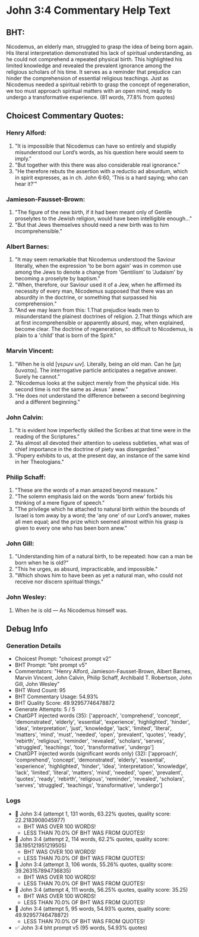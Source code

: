 # John 3:4 Commentary Help Text

## BHT:
Nicodemus, an elderly man, struggled to grasp the idea of being born again. His literal interpretation demonstrated his lack of spiritual understanding, as he could not comprehend a repeated physical birth. This highlighted his limited knowledge and revealed the prevalent ignorance among the religious scholars of his time. It serves as a reminder that prejudice can hinder the comprehension of essential religious teachings. Just as Nicodemus needed a spiritual rebirth to grasp the concept of regeneration, we too must approach spiritual matters with an open mind, ready to undergo a transformative experience. (81 words, 77.8% from quotes)

## Choicest Commentary Quotes:
### Henry Alford:
1. "It is impossible that Nicodemus can have so entirely and stupidly misunderstood our Lord’s words, as his question here would seem to imply."
2. "But together with this there was also considerable real ignorance."
3. "He therefore rebuts the assertion with a reductio ad absurdum, which in spirit expresses, as in ch. John 6:60, 'This is a hard saying; who can hear it?'"

### Jamieson-Fausset-Brown:
1. "The figure of the new birth, if it had been meant only of Gentile proselytes to the Jewish religion, would have been intelligible enough..." 
2. "But that Jews themselves should need a new birth was to him incomprehensible."

### Albert Barnes:
1. "It may seem remarkable that Nicodemus understood the Saviour literally, when the expression 'to be born again' was in common use among the Jews to denote a change from 'Gentilism' to 'Judaism' by becoming a proselyte by baptism."
2. "When, therefore, our Saviour used it of a Jew, when he affirmed its necessity of every man, Nicodemus supposed that there was an absurdity in the doctrine, or something that surpassed his comprehension."
3. "And we may learn from this: 1.That prejudice leads men to misunderstand the plainest doctrines of religion. 2.That things which are at first incomprehensible or apparently absurd, may, when explained, become clear. The doctrine of regeneration, so difficult to Nicodemus, is plain to a 'child' that is born of the Spirit."

### Marvin Vincent:
1. "When he is old [γερων ων]. Literally, being an old man. Can he [μη δυναται]. The interrogative particle anticipates a negative answer. Surely he cannot."
2. "Nicodemus looks at the subject merely from the physical side. His second time is not the same as Jesus ' anew."
3. "He does not understand the difference between a second beginning and a different beginning."

### John Calvin:
1. "It is evident how imperfectly skilled the Scribes at that time were in the reading of the Scriptures."
2. "As almost all devoted their attention to useless subtleties, what was of chief importance in the doctrine of piety was disregarded."
3. "Popery exhibits to us, at the present day, an instance of the same kind in her Theologians."

### Philip Schaff:
1. "These are the words of a man amazed beyond measure."
2. "The solemn emphasis laid on the words 'born anew' forbids his thinking of a mere figure of speech."
3. "The privilege which he attached to natural birth within the bounds of Israel is tom away by a word; the 'any one' of our Lord’s answer, makes all men equal; and the prize which seemed almost within his grasp is given to every one who has been born anew."

### John Gill:
1. "Understanding him of a natural birth, to be repeated: how can a man be born when he is old?"
2. "This he urges, as absurd, impracticable, and impossible."
3. "Which shows him to have been as yet a natural man, who could not receive nor discern spiritual things."

### John Wesley:
1. When he is old — As Nicodemus himself was.


## Debug Info
### Generation Details
- Choicest Prompt: "choicest prompt v2"
- BHT Prompt: "bht prompt v5"
- Commentators: "Henry Alford, Jamieson-Fausset-Brown, Albert Barnes, Marvin Vincent, John Calvin, Philip Schaff, Archibald T. Robertson, John Gill, John Wesley"
- BHT Word Count: 95
- BHT Commentary Usage: 54.93%
- BHT Quality Score: 49.92957746478872
- Generate Attempts: 5 / 5
- ChatGPT injected words (35):
	['approach', 'comprehend', 'concept', 'demonstrated', 'elderly', 'essential', 'experience', 'highlighted', 'hinder', 'idea', 'interpretation', 'just', 'knowledge', 'lack', 'limited', 'literal', 'matters', 'mind', 'must', 'needed', 'open', 'prevalent', 'quotes', 'ready', 'rebirth', 'religious', 'reminder', 'revealed', 'scholars', 'serves', 'struggled', 'teachings', 'too', 'transformative', 'undergo']
- ChatGPT injected words (significant words only) (32):
	['approach', 'comprehend', 'concept', 'demonstrated', 'elderly', 'essential', 'experience', 'highlighted', 'hinder', 'idea', 'interpretation', 'knowledge', 'lack', 'limited', 'literal', 'matters', 'mind', 'needed', 'open', 'prevalent', 'quotes', 'ready', 'rebirth', 'religious', 'reminder', 'revealed', 'scholars', 'serves', 'struggled', 'teachings', 'transformative', 'undergo']

### Logs
- 🔄 John 3:4 (attempt 1, 131 words, 63.22% quotes, quality score: 22.2183908045977) 
	- BHT WAS OVER 100 WORDS! 
	- LESS THAN 70.0% OF BHT WAS FROM QUOTES!
- 🔄 John 3:4 (attempt 2, 114 words, 62.2% quotes, quality score: 38.195121951219505) 
	- BHT WAS OVER 100 WORDS! 
	- LESS THAN 70.0% OF BHT WAS FROM QUOTES!
- 🔄 John 3:4 (attempt 3, 106 words, 55.26% quotes, quality score: 39.263157894736835) 
	- BHT WAS OVER 100 WORDS! 
	- LESS THAN 70.0% OF BHT WAS FROM QUOTES!
- 🔄 John 3:4 (attempt 4, 111 words, 56.25% quotes, quality score: 35.25) 
	- BHT WAS OVER 100 WORDS! 
	- LESS THAN 70.0% OF BHT WAS FROM QUOTES!
- 🔄 John 3:4 (attempt 5, 95 words, 54.93% quotes, quality score: 49.92957746478872) 
	- LESS THAN 70.0% OF BHT WAS FROM QUOTES!
- ✅ John 3:4 bht prompt v5 (95 words, 54.93% quotes)